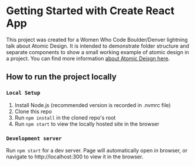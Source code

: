 # Getting Started with Create React App
This project was created for a Women Who Code Boulder/Denver lightning talk about Atomic Design. 
It is intended to demonstrate folder structure and separate components to show a small working example of
atomic design in a project. 
You can find more information [about Atomic Deisgn here](https://bradfrost.com/blog/post/atomic-web-design/).

## How to run the project locally
### `Local Setup`
1. Install Node.js (recommended version is recorded in .nvmrc file)
2. Clone this repo
3. Run `npm install` in the cloned repo's root
4. Run `npm start` to view the locally hosted site in the browser

### `Development server`
Run `npm start` for a dev server.
Page will automatically open in browser,
or navigate to http://localhost:300 to view it in the browser.

